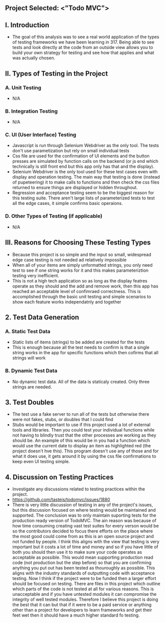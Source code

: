 ## Project Selected: <"Todo MVC">

## I. Introduction
- The goal of this analysis was to see a real world application of the types of testing frameworks we have been learning in 317. Being able to see tests and look directly at the code from an outside view allows you to build your own strategy for testing and see how that applies and what was actually chosen.

## II. Types of Testing in the Project
### A. Unit Testing
- N/A

### B. Integration Testing
- N/A

### C. UI (User Interface) Testing
- Javascript is run through Selenium Webdriver as the only tool. The tests don't use parametization but rely on small individual tests 
- Css file are used for the confirmation of UI elements and the button presses are simulated by function calls on the backend (or js end which technically is still front end but this app only has that and the display).
- Selenium Webdriver is the only tool used for these test cases even with display and operation testing. The main way that testing is done (instead of pupeteering) it to make calls to functions and then check the css files returned to ensure things are displayed or hidden throughout.
- Regression and acceptance testing seem to be the biggest reason for this testing suite. There aren't large lists of parameterized tests to test all the edge cases, it simple confirms basic operaions.

### D. Other Types of Testing (if applicable)
- N/A

## III. Reasons for Choosing These Testing Types
- Because this project is so simple and the input so small, widespread edge case testing is not needed ad relatively impossible
- When all of your items are simply unformatted strings, you only need test to see if one string works for it and this makes parameteriztion testing very inefficient.
- This is not a high tech application so as long as the display featres operate as they should and the add and remove work, then this app has reached an acceptable level of confimraed correctness. This is accomplished through the basic unit testing and simple scenarios to show each feature works independatnly and together


## 2. Test Data Generation
### A. Static Test Data
- Static lists of items (strings) to be added are created for the tests
- This is enough because all the test needs to confirm is that a single string works in the app for specific functions which then cofirms that all strings will work
### B. Dynamic Test Data
- No dynamic test data. All of the data is staticaly created. Only three strings are needed.

## 3. Test Doubles
- The test use a fake server to run all of the tests but otherwise there were not fakes, stubs, or doubles that I could find
- Stubs would be important to use if this project used a lot of external tools and libraries. Then you could test your individual functions while not having to blindly trust that the other processes are working as they should be. An example of this would be in you had a function which would use the current date to display an item as highlighted red (the project doesn't hve this). This program doesn't use any of those and for what it does use, it gets around it by using the css file confirmations to keep even UI testing simple. 

## 4. Discussion on Testing Practices
<!-- 
To find discussions on testing strategy in a GitHub repository, you can follow these steps:

Visit the GitHub repository for the project you're interested in.
Look for the "Issues" tab on the repository's page.
Use the search bar within the Issues tab to search for terms related to testing, such as "testing strategy," "test cases," or "test automation."
-->
- Investigate any discussions related to testing practices within the project.
- https://github.com/tastejs/todomvc/issues/1880
- There is very little discussion of testing in any of the project's issues, but this discussion focused on where testing would be maintained and supported. The conclusion was to only maintain suporting tests for the production ready version of TodoMVC. The ain reason was because of how time consuming creating vast test suites for every verson would be so the contributors decided to focus there efforts on the place where the most good could come from as this is an open source project and not funded by people. I think this aligns with the view that testing is very important but it costs a lot of time and money and so if you have little of both you should then use it to make sure your code operates as acceptable as possible. This would mean supporting production read code (not production but the step before) so that you are confirming anything you put out has been tested as thouroughly as possible. This aligns with the industry standards of outputting code with acceptance testing. Now I think if the project were to be funded then a larger effort should be focused on testing. There are files in this project which outline which parts of the code is not tested at all for various reasons. This is unacceptable and if you have untested modules it can compromise the integrity of well tested modules. Therefore I believe this project is doing the best that it can but that if it were to be a paid service or anything other than a project for developers to learn frameworks and get their feet wet then it should have a much higher standard  fo testing.
